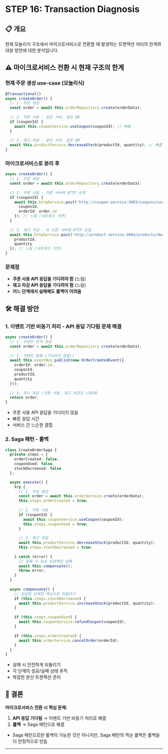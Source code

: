 # STEP 16: Transaction Diagnosis

## 📋 개요

현재 모놀리식 구조에서 마이크로서비스로 전환할 때 발생하는 트랜잭션 처리의 한계와 대응 방안에 대한 분석입니다.

## ⚠️ 마이크로서비스 전환 시 현재 구조의 한계

### **현재 주문 생성 use-case (모놀리식)**
```typescript
@Transactional()
async createOrder() {
  // 1. 주문 생성
  const order = await this.orderRepository.create(orderData);
  
  // 2. 쿠폰 사용 - 같은 서버, 같은 DB
  if (couponId) {
    await this.couponService.useCoupon(couponId); // 빠름
  }
  
  // 3. 재고 차감 - 같은 서버, 같은 DB  
  await this.productService.decreaseStock(productId, quantity); // 빠름
}
```

### **마이크로서비스로 분리 후**
```typescript
async createOrder() {
  // 1. 주문 생성
  const order = await this.orderRepository.create(orderData);
  
  // 2. 쿠폰 사용 - 다른 서버에 HTTP 요청
  if (couponId) {
    await this.httpService.post('http://coupon-service:3003/coupons/use', {
      couponId,
      orderId: order.id
    }); // 느림 (네트워크 지연)
  }
  
  // 3. 재고 차감 - 또 다른 서버에 HTTP 요청
  await this.httpService.post('http://product-service:3004/products/decrease-stock', {
    productId,
    quantity
  }); // 느림 (네트워크 지연)
}
```

### **문제점**
- **쿠폰 사용 API 응답을 기다려야 함** (느림)
- **재고 차감 API 응답을 기다려야 함** (느림)
- **어느 단계에서 실패해도 롤백이 어려움**

## 🛠️ 해결 방안

### **1. 이벤트 기반 비동기 처리** - API 응답 기다림 문제 해결

```typescript
async createOrder() {
  // 1. 주문만 먼저 생성
  const order = await this.orderRepository.create(orderData);
  
  // 2. 이벤트 발행 (기다리지 않음!)
  await this.eventBus.publish(new OrderCreatedEvent({
    orderId: order.id,
    couponId,
    productId,
    quantity
  }));
  
  // 3. 즉시 응답 (쿠폰 사용, 재고 차감은 나중에)
  return order;
}
```

- 쿠폰 사용 API 응답을 기다리지 않음
- 빠른 응답 시간
- 서비스 간 느슨한 결합

### **2. Saga 패턴** - 롤백

```typescript
class CreateOrderSaga {
  private steps = {
    orderCreated: false,
    couponUsed: false,
    stockDecreased: false
  };

  async execute() {
    try {
      // 1. 주문 생성
      const order = await this.orderService.create(orderData);
      this.steps.orderCreated = true;
      
      // 2. 쿠폰 사용
      if (couponId) {
        await this.couponService.useCoupon(couponId);
        this.steps.couponUsed = true;
      }
      
      // 3. 재고 차감
      await this.productService.decreaseStock(productId, quantity);
      this.steps.stockDecreased = true;
      
    } catch (error) {
      // 실패 시 보상 트랜잭션 실행
      await this.compensate();
      throw error;
    }
  }
  
  async compensate() {
    // 성공한 단계만 역순으로 되돌리기
    if (this.steps.stockDecreased) {
      await this.productService.increaseStock(productId, quantity);
    }
    
    if (this.steps.couponUsed) {
      await this.couponService.refundCoupon(couponId);
    }
    
    if (this.steps.orderCreated) {
      await this.orderService.cancelOrder(orderId);
    }
  }
}
```
- 실패 시 안전하게 되돌리기
- 각 단계의 성공/실패 상태 추적
- 복잡한 분산 트랜잭션 관리

## 📝 결론

**마이크로서비스 전환 시 핵심 문제:**
1. **API 응답 기다림** → 이벤트 기반 비동기 처리로 해결
2. **롤백** → Saga 패턴으로 해결

- Saga 패턴으로만 롤백이 가능한 것은 아니지만, Saga 패턴의 역순 롤백은 롤백을 더 안정적으로 만듬

---
